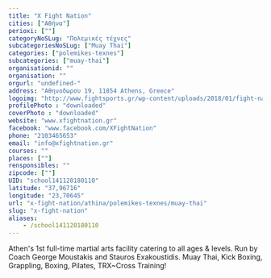```yaml
---
title: "X Fight Nation"
cities: ["Αθήνα"]
perioxi: [""]
categoryNoSLug: "Πολεμικές τέχνες"
subcategoriesNoSLug: ["Muay Thai"]
categories: ["polemikes-texnes"]
subcategories: ["muay-thai"]
organisationid: ""
organisation: ""
orgurl: "undefined-"
address: "Αθηνοδωρου 19, 11854 Athens, Greece"
logoimg: "http://www.fightsports.gr/wp-content/uploads/2018/01/fight-nation-logo.jpg"
profilePhoto : "downloaded"
coverPhoto : "downloaded"
website: "www.xfightnation.gr"
facebook: "www.facebook.com/XFightNation"
phone: "2103465653"
email: "info@xfightnation.gr"
courses: ""
places: [""]
rensponsibles: ""
zipcode: [""]
UID: "school141120180110"
latitude: "37,96716"
longitude: "23,70645"
url: "x-fight-nation/athina/polemikes-texnes/muay-thai"
slug: "x-fight-nation"
aliases:
    - /school141120180110
---
```



Athen&#39;s 1st full-time martial arts facility catering to all ages &amp; levels. Run by Coach George Moustakis and Stauros Exakoustidis. Muay Thai, Kick Boxing, Grappling, Boxing, Pilates, TRX~Cross Training!

